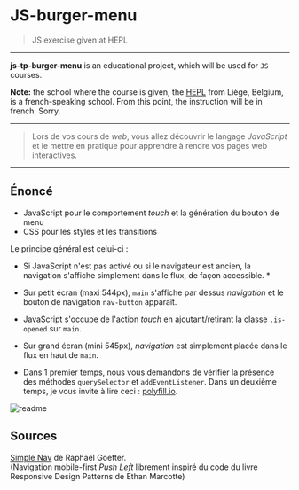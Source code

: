 # JS-burger-menu
> JS exercise given at HEPL

* * *

**js-tp-burger-menu** is an educational project, which will be used for `JS` courses.

**Note:** the school where the course is given, the [HEPL](http://www.provincedeliege.be/hauteecole) from Liège, Belgium, is a french-speaking school. From this point, the instruction will be in french. Sorry.

* * *

> Lors de vos cours de *web*, vous allez découvrir le langage *JavaScript* et le mettre en pratique pour apprendre à rendre vos pages web interactives.  

* * *

## Énoncé

 * JavaScript pour le comportement _touch_ et la génération du bouton de menu
 * CSS pour les styles et les transitions

Le principe général est celui-ci :

 * Si JavaScript n'est pas activé ou si le navigateur est ancien, la navigation s'affiche simplement dans le flux, de façon accessible. *
 * Sur petit écran (maxi 544px), `main` s'affiche par dessus _navigation_ et le bouton de navigation `nav-button` apparaît. 
 * JavaScript s'occupe de l'action _touch_ en ajoutant/retirant la classe `.is-opened` sur `main`.
 * Sur grand écran (mini 545px), _navigation_ est simplement placée dans le flux en haut de `main`.

 * Dans 1 premier temps, nous vous demandons de vérifier la présence des méthodes `querySelector` et `addEventListener`. Dans un deuxième temps, je vous invite à lire ceci : [polyfill.io](https://polyfill.io/v3/). 

![readme](./readme.gif)

## Sources

[Simple Nav](http://www.goetter.fr/nav/) de Raphaël Goetter.<br>(Navigation mobile-first _Push Left_ librement inspiré du code du livre Responsive Design Patterns de Ethan Marcotte)
